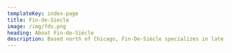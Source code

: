 ```yaml
---
templateKey: index-page
title: Fin-de-Siecle
image: /img/fds.png
heading: About Fin-de-Siècle
description: Based north of Chicago, Fin-De-Siècle specializes in late-19th and early-20th century decorative arts. If you would like to know more about what we offer, please contact us using the form below.
---
```

